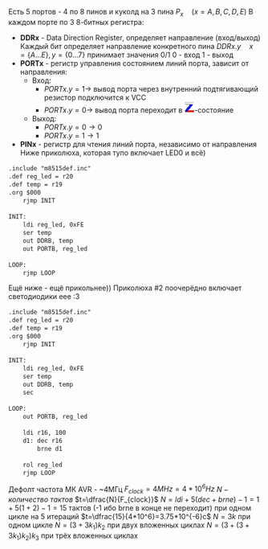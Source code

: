 Есть 5 портов - 4 по 8 пинов и куколд на 3 пина
$P_x\quad(x={A, B, C, D, E})$
В каждом порте по 3 8-битных регистра:

* **DDRx** - Data Direction Register, определяет направление (вход/выход)
  Каждый бит определяет направление конкретного пина
  $DDRx.y\quad x=\{A...E\},y=\{0...7\}$ принимает значения 0/1
  0 - вход
  1 - выход
* **PORTx** - регистр управления состоянием линий порта, зависит от направления:
  * Вход:
    * $PORTx.y = 1\to$ вывод порта через внутренний подтягивающий резистор подключится к VCC
    * $PORTx.y = 0\to$ вывод порта переходит в ![Z.png](%D0%9F%D0%B8%D0%BA%D1%87%D0%B8/%D0%A1%D0%B5%D0%BC%D0%B8%D0%BD%D0%B0%D1%80%D1%8B/Z.png)-состояние
  * Выход:
    * $PORTx.y = 0 \to 0$
    * $PORTx.y = 1 \to 1$
* **PINx** - регистр для чтения линий порта, независимо от направления
  Ниже приколюха, которая тупо включает LED0 и всё)

````
.include "m8515def.inc"
.def reg_led = r20
.def temp = r19
.org $000
	rjmp INIT

INIT:
	ldi reg_led, 0xFE
	ser temp
	out DDRB, temp
	out PORTB, reg_led

LOOP:
	rjmp LOOP
````

Ещё ниже - ещё прикольнее)) Приколюха #2 поочерёдно включает светодиодики еее :3

````
.include "m8515def.inc"
.def reg_led = r20
.def temp = r19
.org $000
	rjmp INIT

INIT:
	ldi reg_led, 0xFE
	ser temp
	out DDRB, temp
	sec

LOOP:
	out PORTB, reg_led

	ldi r16, 100
	d1: dec r16
		brne d1
	
	rol reg_led
	rjmp LOOP
````

Дефолт частота МК AVR - ~4МГц
$F_{clock}=4MHz=4*10^6Hz$
$N-количество\ тактов$
$t=\dfrac{N}{F_{clock}}$
$N=ldi+5(dec+brne)-1=1+5(1+2)-1=15$ тактов (-1 ибо brne в конце не переходит) при одном цикле на 5 итераций
$t=\dfrac{15}{4*10^6}=3.75*10^{-6}с$
$N=3k$ при одном цикле
$N=(3+3k_1)k_2$ при двух вложенных циклах
$N=(3+(3+3k_1)k_2)k_3$ при трёх вложенных циклах
